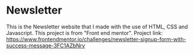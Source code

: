 # Newsletter
This is the Newsletter website that I made with the use of HTML, CSS and Javascript. This project is from "Front end mentor". Project link: https://www.frontendmentor.io/challenges/newsletter-signup-form-with-success-message-3FC1AZbNrv

